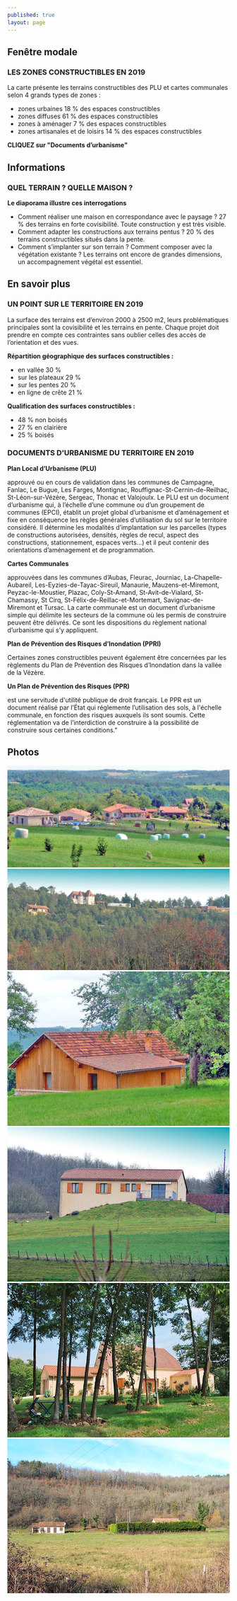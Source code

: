 ```yaml
---
published: true
layout: page
---
```



## Fenêtre modale

### LES ZONES CONSTRUCTIBLES EN 2019

La carte présente les terrains constructibles des PLU et cartes communales selon 4 grands types de zones :

- zones urbaines 18 % des espaces constructibles
- zones diffuses 61 % des espaces constructibles
- zones à aménager 7 % des espaces constructibles 
- zones artisanales et de loisirs 14 % des espaces constructibles

**CLIQUEZ sur "Documents d’urbanisme"**


## Informations

### QUEL TERRAIN ? QUELLE MAISON ?

**Le diaporama illustre ces interrogations**

- Comment réaliser une maison en correspondance avec le paysage ?
27 % des terrains en forte covisibilité. Toute construction y est très visible. 
- Comment adapter les constructions aux terrains pentus ? 
20 % des terrains constructibles situés dans la pente.
- Comment s’implanter sur son terrain ? Comment composer avec la végétation existante ? Les terrains ont encore de grandes dimensions, un accompagnement végétal est essentiel.



## En savoir plus

### UN POINT SUR LE TERRITOIRE EN 2019

La surface des terrains est d’environ 2000 à 2500 m2, leurs problématiques principales sont la covisibilité et les terrains en pente. Chaque projet doit prendre en compte ces contraintes sans oublier celles des accès de l’orientation et des vues.

**Répartition géographique des surfaces constructibles :** 

- en vallée 30 %
- sur les plateaux 29 %
- sur les pentes 20 %
- en ligne de crête 21 %

**Qualification des surfaces constructibles :**

- 48 % non boisés
- 27 % en clairière
- 25 % boisés

### DOCUMENTS D’URBANISME DU TERRITOIRE EN 2019

**Plan Local d’Urbanisme (PLU)**

approuvé ou en cours de validation dans les communes de Campagne, Fanlac, Le Bugue, Les Farges, Montignac, Rouffignac-St-Cernin-de-Reilhac, St-Léon-sur-Vézère, Sergeac, Thonac et Valojoulx.
Le PLU est un document d’urbanisme qui, à l’échelle d’une commune ou d’un groupement de communes (EPCI), établit un projet global d’urbanisme et d’aménagement et fixe en conséquence les règles générales d’utilisation du sol sur le territoire considéré. Il détermine les modalités d’implantation sur les parcelles (types de constructions autorisées, densités, règles de recul, aspect des constructions, stationnement, espaces verts…) et il peut contenir des orientations d’aménagement et de programmation.

**Cartes Communales**

approuvées dans les communes d’Aubas, Fleurac, Journiac, La-Chapelle-Aubareil, Les-Eyzies-de-Tayac-Sireuil, Manaurie, Mauzens-et-Miremont, Peyzac-le-Moustier, Plazac, Coly-St-Amand, St-Avit-de-Vialard, St-Chamassy, St Cirq, St-Félix-de-Reillac-et-Mortemart, Savignac-de-Miremont et Tursac.
La carte communale est un document d’urbanisme simple qui délimite les secteurs de la commune où les permis de construire peuvent être délivrés. Ce sont les dispositions du règlement national d’urbanisme qui s’y appliquent.

**Plan de Prévention des Risques d’Inondation (PPRI)**

Certaines zones constructibles peuvent également être concernées par les règlements du Plan de Prévention des Risques d’Inondation dans la vallée de la Vézère.

**Un Plan de Prévention des Risques (PPR)**

est une servitude d'utilité publique de droit français.
Le PPR est un document réalisé par l’État qui réglemente l’utilisation des sols, à l'échelle communale, en fonction des risques auxquels ils sont soumis. Cette réglementation va de l’interdiction de construire à la possibilité de construire sous certaines conditions."

## Photos
![Covisibilité en ligne de crête : voir et être vu](/data/images/9/urbanisme/9_URBA_01.jpg)
![Impact en ligne de crête mais atténué par la présence des boisements](/data/images/9/urbanisme/9_URBA_02.jpg)
![Construction adaptée à la pente et au paysage](/data/images/9/urbanisme/9_URBA_03.jpg)
![Difficulté d’intégrer un pavillon de plain-pied sur une butte artificielle](/data/images/9/urbanisme/9_URBA_04.jpg)
![Garder les arbres favorise l’intégration](/data/images/9/urbanisme/9_URBA_05.jpg)
![Une haie d’une seule essence n’est pas forcément élément d’intégration](/data/images/9/urbanisme/9_URBA_06.jpg)
